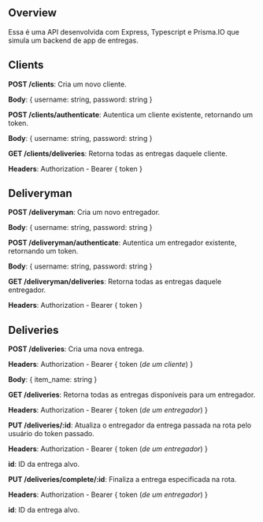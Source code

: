 ## Overview

Essa é uma API desenvolvida com Express, Typescript e Prisma.IO que simula um backend de app de entregas.

## Clients

**POST /clients**: Cria um novo cliente.

**Body**: { username: string, password: string }

**POST /clients/authenticate**: Autentica um cliente existente, retornando um token.

**Body**: { username: string, password: string }

**GET /clients/deliveries**: Retorna todas as entregas daquele cliente.

**Headers**: Authorization - Bearer { token }

## Deliveryman

**POST /deliveryman**: Cria um novo entregador.

**Body**: { username: string, password: string }

**POST /deliveryman/authenticate**: Autentica um entregador existente, retornando um token.

**Body**: { username: string, password: string }

**GET /deliveryman/deliveries**: Retorna todas as entregas daquele entregador.

**Headers**: Authorization - Bearer { token }

## Deliveries

**POST /deliveries**: Cria uma nova entrega.

**Headers**: Authorization - Bearer { token (*de um cliente*) }

**Body**: { item_name: string }

**GET /deliveries**: Retorna todas as entregas disponíveis para um entregador.

**Headers**: Authorization - Bearer { token (*de um entregador*) }

**PUT /deliveries/:id**: Atualiza o entregador da entrega passada na rota pelo usuário do token passado.

**Headers**: Authorization - Bearer { token (*de um entregador*) }

**id**: ID da entrega alvo.

**PUT /deliveries/complete/:id**: Finaliza a entrega especificada na rota.

**Headers**: Authorization - Bearer { token (*de um entregador*) }

**id**: ID da entrega alvo.
